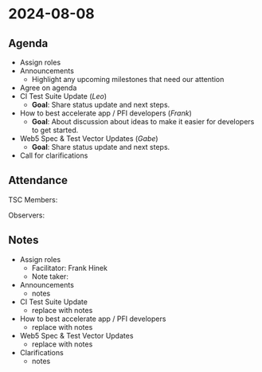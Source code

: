# 2024-08-08

## Agenda

- Assign roles
- Announcements
  - Highlight any upcoming milestones that need our attention
- Agree on agenda
- CI Test Suite Update (*Leo*)
  - **Goal**: Share status update and next steps.
- How to best accelerate app / PFI developers (*Frank*)
  - **Goal**: About discussion about ideas to make it easier for developers to get started.
- Web5 Spec & Test Vector Updates (*Gabe*)
  - **Goal**: Share status update and next steps.
- Call for clarifications

## Attendance

TSC Members: 

Observers: 

## Notes

- Assign roles
  - Facilitator: Frank Hinek
  - Note taker: 
- Announcements
  - notes
- CI Test Suite Update
  - replace with notes
- How to best accelerate app / PFI developers
  - replace with notes
- Web5 Spec & Test Vector Updates
  - replace with notes
- Clarifications
  - notes
